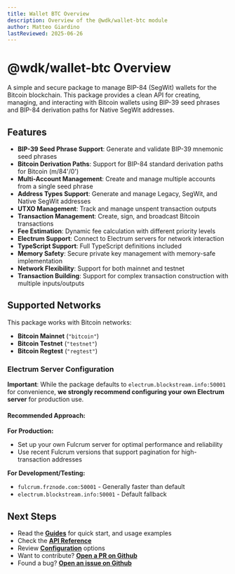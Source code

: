 ```yaml
---
title: Wallet BTC Overview
description: Overview of the @wdk/wallet-btc module
author: Matteo Giardino
lastReviewed: 2025-06-26
---
```


# @wdk/wallet-btc Overview

A simple and secure package to manage BIP-84 (SegWit) wallets for the Bitcoin blockchain. This package provides a clean API for creating, managing, and interacting with Bitcoin wallets using BIP-39 seed phrases and BIP-84 derivation paths for Native SegWit addresses.

## Features

- **BIP-39 Seed Phrase Support**: Generate and validate BIP-39 mnemonic seed phrases
- **Bitcoin Derivation Paths**: Support for BIP-84 standard derivation paths for Bitcoin (m/84'/0')
- **Multi-Account Management**: Create and manage multiple accounts from a single seed phrase
- **Address Types Support**: Generate and manage Legacy, SegWit, and Native SegWit addresses
- **UTXO Management**: Track and manage unspent transaction outputs
- **Transaction Management**: Create, sign, and broadcast Bitcoin transactions
- **Fee Estimation**: Dynamic fee calculation with different priority levels
- **Electrum Support**: Connect to Electrum servers for network interaction
- **TypeScript Support**: Full TypeScript definitions included
- **Memory Safety**: Secure private key management with memory-safe implementation
- **Network Flexibility**: Support for both mainnet and testnet
- **Transaction Building**: Support for complex transaction construction with multiple inputs/outputs

## Supported Networks

This package works with Bitcoin networks:

- **Bitcoin Mainnet** (`"bitcoin"`)
- **Bitcoin Testnet** (`"testnet"`)  
- **Bitcoin Regtest** (`"regtest"`)

### Electrum Server Configuration

**Important**: While the package defaults to `electrum.blockstream.info:50001` for convenience, **we strongly recommend configuring your own Electrum server** for production use.

#### Recommended Approach:

**For Production:**
- Set up your own Fulcrum server for optimal performance and reliability
- Use recent Fulcrum versions that support pagination for high-transaction addresses

**For Development/Testing:**
- `fulcrum.frznode.com:50001` - Generally faster than default
- `electrum.blockstream.info:50001` - Default fallback

## Next Steps

- Read the **[Guides](./guides.md)** for quick start, and usage examples
- Check the **[API Reference](./api-reference.md)** 
- Review **[Configuration](./configuration.md)** options
- Want to contribute? **[Open a PR on Github](https://github.com/tetherto/wdk-wallet-btc)**
- Found a bug? **[Open an issue on Github](https://github.com/tetherto/wdk-wallet-btc/issues)** 